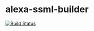 # alexa-ssml-builder

[![Build Status](https://travis-ci.org/blacktrue/alexa-ssml-builder.svg?branch=master)](https://travis-ci.org/blacktrue/alexa-ssml-builder)
